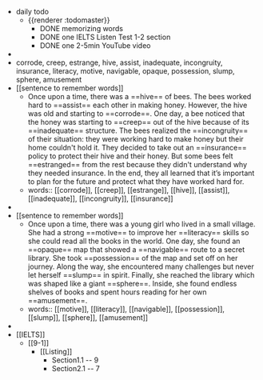 - daily todo
	- {{renderer :todomaster}}
		- DONE memorizing words
		- DONE one IELTS Listen Test 1-2 section
		- DONE one 2-5min YouTube video
-
- corrode, creep, estrange, hive, assist, inadequate, incongruity, insurance, literacy, motive, navigable, opaque, possession, slump, sphere, amusement
- [[sentence to remember words]]
	- Once upon a time, there was a ==hive== of bees. The bees worked hard to ==assist== each other in making honey. However, the hive was old and starting to ==corrode==. One day, a bee noticed that the honey was starting to ==creep== out of the hive because of its ==inadequate== structure. The bees realized the ==incongruity== of their situation: they were working hard to make honey but their home couldn't hold it. They decided to take out an ==insurance== policy to protect their hive and their honey. But some bees felt ==estranged== from the rest because they didn't understand why they needed insurance. In the end, they all learned that it’s important to plan for the future and protect what they have worked hard for.
	- words:: [[corrode]], [[creep]], [[estrange]], [[hive]], [[assist]], [[inadequate]], [[incongruity]], [[insurance]]
-
- [[sentence to remember words]]
	- Once upon a time, there was a young girl who lived in a small village. She had a strong ==motive== to improve her ==literacy== skills so she could read all the books in the world. One day, she found an ==opaque== map that showed a ==navigable== route to a secret library. She took ==possession== of the map and set off on her journey. Along the way, she encountered many challenges but never let herself ==slump== in spirit. Finally, she reached the library which was shaped like a giant ==sphere==. Inside, she found endless shelves of books and spent hours reading for her own ==amusement==.
	- words:: [[motive]], [[literacy]], [[navigable]], [[possession]], [[slump]], [[sphere]], [[amusement]]
-
- [[IELTS]]
	- [[9-1]]
		- [[Listing]]
			- Section1.1 -- 9
			- Section2.1 -- 7